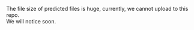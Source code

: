 The file size of predicted files is huge, currently, we cannot upload to this repo. <br>
We will notice soon.
